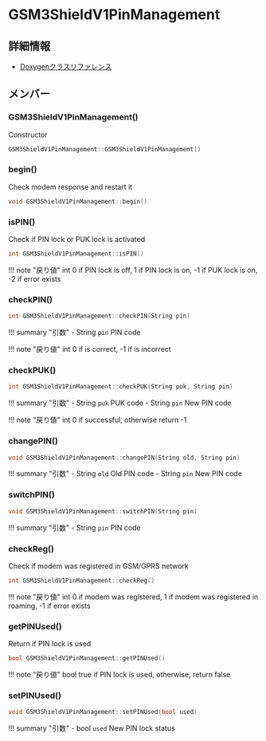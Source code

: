# GSM3ShieldV1PinManagement



## 詳細情報

- [Doxygenクラスリファレンス](https://lang-ship.com/reference/Arduino/latest/class_g_s_m3_shield_v1_pin_management.html)

## メンバー

### GSM3ShieldV1PinManagement()


Constructor 
```c
GSM3ShieldV1PinManagement::GSM3ShieldV1PinManagement()
```



### begin()


Check modem response and restart it 
```c
void GSM3ShieldV1PinManagement::begin()
```



### isPIN()


Check if PIN lock or PUK lock is activated 

```c
int GSM3ShieldV1PinManagement::isPIN()
```

!!! note "戻り値"
	int 0 if PIN lock is off, 1 if PIN lock is on, -1 if PUK lock is on, -2 if error exists 



### checkPIN()



```c
int GSM3ShieldV1PinManagement::checkPIN(String pin)
```

!!! summary "引数"
	- String `pin` PIN code 

!!! note "戻り値"
	int 0 if is correct, -1 if is incorrect 



### checkPUK()



```c
int GSM3ShieldV1PinManagement::checkPUK(String puk, String pin)
```

!!! summary "引数"
	- String `puk` PUK code 
	- String `pin` New PIN code 

!!! note "戻り値"
	int 0 if successful, otherwise return -1 



### changePIN()



```c
void GSM3ShieldV1PinManagement::changePIN(String old, String pin)
```

!!! summary "引数"
	- String `old` Old PIN code 
	- String `pin` New PIN code 



### switchPIN()



```c
void GSM3ShieldV1PinManagement::switchPIN(String pin)
```

!!! summary "引数"
	- String `pin` PIN code 



### checkReg()


Check if modem was registered in GSM/GPRS network 

```c
int GSM3ShieldV1PinManagement::checkReg()
```

!!! note "戻り値"
	int 0 if modem was registered, 1 if modem was registered in roaming, -1 if error exists 



### getPINUsed()


Return if PIN lock is used 

```c
bool GSM3ShieldV1PinManagement::getPINUsed()
```

!!! note "戻り値"
	bool true if PIN lock is used, otherwise, return false 



### setPINUsed()



```c
void GSM3ShieldV1PinManagement::setPINUsed(bool used)
```

!!! summary "引数"
	- bool `used` New PIN lock status 



